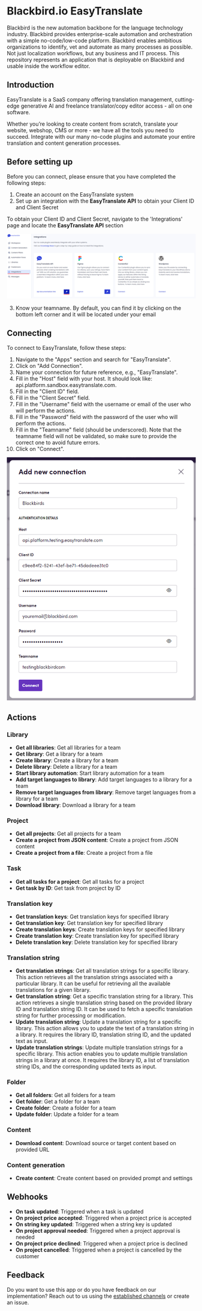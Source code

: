 # Blackbird.io EasyTranslate

Blackbird is the new automation backbone for the language technology industry. Blackbird provides enterprise-scale automation and orchestration with a simple no-code/low-code platform. Blackbird enables ambitious organizations to identify, vet and automate as many processes as possible. Not just localization workflows, but any business and IT process. This repository represents an application that is deployable on Blackbird and usable inside the workflow editor.

## Introduction

<!-- begin docs -->

EasyTranslate is a SaaS company offering translation management, cutting-edge generative AI and freelance translator/copy editor access - all on one software.

Whether you’re looking to create content from scratch, translate your website, webshop, CMS or more - we have all the tools you need to succeed. Integrate with our many no-code plugins and automate your entire translation and content generation processes.

## Before setting up

Before you can connect, please ensure that you have completed the following steps:

1. Create an account on the EasyTranslate system
2. Set up an integration with the **EasyTranslate API** to obtain your Client ID and Client Secret

To obtain your Client ID and Client Secret, navigate to the 'Integrations' page and locate the **EasyTranslate API** section

![integration](image/README/integration-1.png)

3. Know your teamname. By default, you can find it by clicking on the bottom left corner and it will be located under your email

## Connecting

To connect to EasyTranslate, follow these steps:

1. Navigate to the "Apps" section and search for "EasyTranslate".
2. Click on "Add Connection".
3. Name your connection for future reference, e.g., "EasyTranslate".
4. Fill in the "Host" field with your host. It should look like: api.platform.sandbox.easytranslate.com.
5. Fill in the "Client ID" field.
6. Fill in the "Client Secret" field.
7. Fill in the "Username" field with the username or email of the user who will perform the actions.
8. Fill in the "Password" field with the password of the user who will perform the actions.
9. Fill in the "Teamname" field (should be underscored). Note that the teamname field will not be validated, so make sure to provide the correct one to avoid future errors.
10. Click on "Connect".

![connection](image/README/connection.png)

## Actions

### Library

- **Get all libraries**: Get all libraries for a team
- **Get library**: Get a library for a team
- **Create library**: Create a library for a team
- **Delete library**: Delete a library for a team
- **Start library automation**: Start library automation for a team
- **Add target languages to library**: Add target languages to a library for a team
- **Remove target languages from library**: Remove target languages from a library for a team
- **Download library**: Download a library for a team

### Project

- **Get all projects**: Get all projects for a team
- **Create a project from JSON content**: Create a project from JSON content
- **Create a project from a file**: Create a project from a file

### Task

- **Get all tasks for a project**: Get all tasks for a project
- **Get task by ID**: Get task from project by ID

### Translation key

- **Get translation keys**: Get translation keys for specified library
- **Get translation key**: Get translation key for specified library
- **Create translation keys**: Create translation keys for specified library
- **Create translation key**: Create translation key for specified library
- **Delete translation key**: Delete translation key for specified library

### Translation string

- **Get translation strings**: Get all translation strings for a specific library. This action retrieves all the translation strings associated with a particular library. It can be useful for retrieving all the available translations for a given library.
- **Get translation string**: Get a specific translation string for a library. This action retrieves a single translation string based on the provided library ID and translation string ID. It can be used to fetch a specific translation string for further processing or modification.
- **Update translation string**: Update a translation string for a specific library. This action allows you to update the text of a translation string in a library. It requires the library ID, translation string ID, and the updated text as input.
- **Update translation strings**: Update multiple translation strings for a specific library. This action enables you to update multiple translation strings in a library at once. It requires the library ID, a list of translation string IDs, and the corresponding updated texts as input.

### Folder

- **Get all folders**: Get all folders for a team
- **Get folder**: Get a folder for a team
- **Create folder**: Create a folder for a team
- **Update folder**: Update a folder for a team

### Content

- **Download content**: Download source or target content based on provided URL

### Content generation

- **Create content**: Create content based on provided prompt and settings

## Webhooks

- **On task updated**: Triggered when a task is updated
- **On project price accepted**: Triggered when a project price is accepted
- **On string key updated**: Triggered when a string key is updated
- **On project approval needed**: Triggered when a project approval is needed
- **On project price declined**: Triggered when a project price is declined
- **On project cancelled**: Triggered when a project is cancelled by the customer

## Feedback

Do you want to use this app or do you have feedback on our implementation? Reach out to us using the [established channels](https://www.blackbird.io/) or create an issue.

<!-- end docs -->
